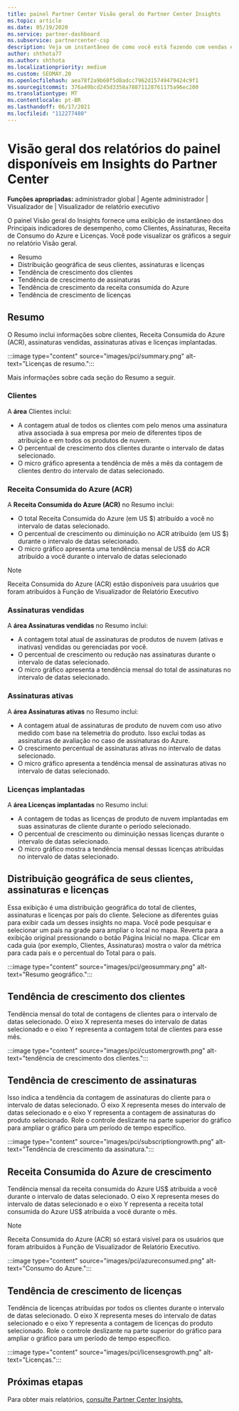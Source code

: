 ```yaml
---
title: painel Partner Center Visão geral do Partner Center Insights
ms.topic: article
ms.date: 05/19/2020
ms.service: partner-dashboard
ms.subservice: partnercenter-csp
description: Veja um instantâneo de como você está fazendo com vendas e implantação, crescimento do cliente e crescimento de receita com licenças, assinaturas e consumo do Azure.
author: shthota77
ms.author: shthota
ms.localizationpriority: medium
ms.custom: SEOMAY.20
ms.openlocfilehash: aea78f2a9b60f5d8adcc7962d15749479424c9f1
ms.sourcegitcommit: 376a49bcd245d3358a78871128761175a96ec200
ms.translationtype: MT
ms.contentlocale: pt-BR
ms.lasthandoff: 06/17/2021
ms.locfileid: "112277480"
---
```

# <a name="overview-dashboard-reports-available-in-partner-center-insights"></a>Visão geral dos relatórios do painel disponíveis em Insights do Partner Center
 
**Funções apropriadas:** administrador global | Agente administrador | Visualizador de | Visualizador de relatório executivo

O painel Visão geral do Insights fornece uma exibição de instantâneo dos Principais indicadores de desempenho, como Clientes, Assinaturas, Receita de Consumo do Azure e Licenças. Você pode visualizar os gráficos a seguir no relatório Visão geral.

- Resumo  
- Distribuição geográfica de seus clientes, assinaturas e licenças  
- Tendência de crescimento dos clientes 
- Tendência de crescimento de assinaturas 
- Tendência de crescimento da receita consumida do Azure 
- Tendência de crescimento de licenças 

## <a name="summary"></a>Resumo

O Resumo inclui informações sobre clientes, Receita Consumida do Azure (ACR), assinaturas vendidas, assinaturas ativas e licenças implantadas. 

:::image type="content" source="images/pci/summary.png" alt-text="Licenças de resumo.":::

Mais informações sobre cada seção do Resumo a seguir.

### <a name="customers"></a>Clientes

A **área** Clientes inclui:

- A contagem atual de todos os clientes com pelo menos uma assinatura ativa associada à sua empresa por meio de diferentes tipos de atribuição e em todos os produtos de nuvem.
- O percentual de crescimento dos clientes durante o intervalo de datas selecionado.
- O micro gráfico apresenta a tendência de mês a mês da contagem de clientes dentro do intervalo de datas selecionado.

### <a name="azure-consumed-revenue-acr"></a>Receita Consumida do Azure (ACR)

A **Receita Consumida do Azure (ACR)** no Resumo inclui:

- O total Receita Consumida do Azure (em US $) atribuído a você no intervalo de datas selecionado.
- O percentual de crescimento ou diminuição no ACR atribuído (em US $) durante o intervalo de datas selecionado.
- O micro gráfico apresenta uma tendência mensal de US$ do ACR atribuído a você durante o intervalo de datas selecionado 

> [!NOTE]
> Receita Consumida do Azure (ACR) estão disponíveis para usuários que foram atribuídos à Função de Visualizador de Relatório Executivo 
 
### <a name="subscriptions-sold"></a>Assinaturas vendidas

A **área Assinaturas vendidas** no Resumo inclui:

- A contagem total atual de assinaturas de produtos de nuvem (ativas e inativas) vendidas ou gerenciadas por você.  
- O percentual de crescimento ou redução nas assinaturas durante o intervalo de datas selecionado.
- O micro gráfico apresenta a tendência mensal do total de assinaturas no intervalo de datas selecionado.

### <a name="active-subscriptions"></a>Assinaturas ativas

A **área Assinaturas ativas** no Resumo inclui:

- A contagem atual de assinaturas de produto de nuvem com uso ativo medido com base na telemetria do produto. Isso exclui todas as assinaturas de avaliação no caso de assinaturas do Azure.  
- O crescimento percentual de assinaturas ativas no intervalo de datas selecionado.
- O micro gráfico apresenta a tendência mensal de assinaturas ativas no intervalo de datas selecionado.
 
### <a name="licenses-deployed"></a>Licenças implantadas

A **área Licenças implantadas** no Resumo inclui:
 
- A contagem de todas as licenças de produto de nuvem implantadas em suas assinaturas de cliente durante o período selecionado. 
- O percentual de crescimento ou diminuição nessas licenças durante o intervalo de datas selecionado. 
- O micro gráfico mostra a tendência mensal dessas licenças atribuídas no intervalo de datas selecionado.

## <a name="geographical-spread-of-your-customers-subscriptions-and-licenses"></a>Distribuição geográfica de seus clientes, assinaturas e licenças

Essa exibição é uma distribuição geográfica do total de clientes, assinaturas e licenças por país do cliente. Selecione as diferentes guias para exibir cada um desses insights no mapa. Você pode pesquisar e selecionar um país na grade para ampliar o local no mapa. Reverta para a exibição original pressionando o botão Página Inicial no mapa. Clicar em cada guia (por exemplo, Clientes, Assinaturas) mostra o valor da métrica para cada país e o percentual do Total para o país.  

:::image type="content" source="images/pci/geosummary.png" alt-text="Resumo geográfico.":::

## <a name="customers-growth-trend"></a>Tendência de crescimento dos clientes

Tendência mensal do total de contagens de clientes para o intervalo de datas selecionado. O eixo X representa meses do intervalo de datas selecionado e o eixo Y representa a contagem total de clientes para esse mês. 

:::image type="content" source="images/pci/customergrowth.png" alt-text="tendência de crescimento dos clientes.":::

## <a name="subscriptions-growth-trend"></a>Tendência de crescimento de assinaturas

Isso indica a tendência da contagem de assinaturas do cliente para o intervalo de datas selecionado. O eixo X representa meses do intervalo de datas selecionado e o eixo Y representa a contagem de assinaturas do produto selecionado. Role o controle deslizante na parte superior do gráfico para ampliar o gráfico para um período de tempo específico. 

:::image type="content" source="images/pci/subscriptiongrowth.png" alt-text="Tendência de crescimento da assinatura.":::

## <a name="azure-consumed-revenue-growth-trend"></a>Receita Consumida do Azure de crescimento

Tendência mensal da receita consumida do Azure US$ atribuída a você durante o intervalo de datas selecionado. O eixo X representa meses do intervalo de datas selecionado e o eixo Y representa a receita total consumida do Azure US$ atribuída a você durante o mês.

> [!NOTE]
> Receita Consumida do Azure (ACR) só estará visível para os usuários que foram atribuídos à Função de Visualizador de Relatório Executivo. 

:::image type="content" source="images/pci/azureconsumed.png" alt-text="Consumo do Azure.":::

## <a name="licenses-growth-trend"></a>Tendência de crescimento de licenças
 
Tendência de licenças atribuídas por todos os clientes durante o intervalo de datas selecionado. O eixo X representa meses do intervalo de datas selecionado e o eixo Y representa a contagem de licenças do produto selecionado. Role o controle deslizante na parte superior do gráfico para ampliar o gráfico para um período de tempo específico.  

:::image type="content" source="images/pci/licensesgrowth.png" alt-text="Licenças.":::

## <a name="next-steps"></a>Próximas etapas

Para obter mais relatórios, [consulte Partner Center Insights.](partner-center-insights.md)
